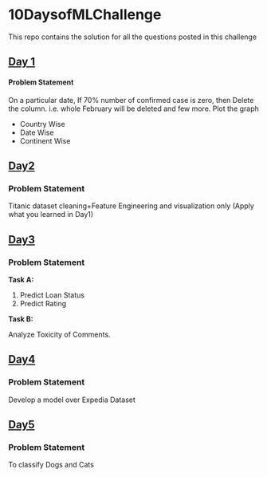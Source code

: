 # 10DaysofMLChallenge
This repo contains the solution for all the questions posted in this challenge

## [Day 1](Day1/)

#### Problem Statement
On a particular date, If 70% number of confirmed case is zero, then Delete the column. i.e. whole February will be deleted and few more. Plot the graph
* Country Wise
* Date Wise
* Continent Wise

## [Day2](Day2/)

### Problem Statement

Titanic dataset cleaning+Feature Engineering and visualization only (Apply what you learned in Day1) 

## [Day3](Day3/)

### Problem Statement

**Task A:**

1. Predict Loan Status
2. Predict Rating

**Task B:**

Analyze Toxicity of Comments.

## [Day4](Day4/)

### Problem Statement

Develop a model over Expedia Dataset

## [Day5](Day5/)

### Problem Statement

To classify Dogs and Cats

###
